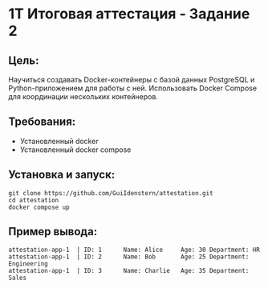 # 1T Итоговая аттестация - Задание 2

## Цель: ##
Научиться создавать Docker-контейнеры с базой данных PostgreSQL и Python-приложением для работы с ней. Использовать Docker Compose для координации нескольких контейнеров.

## Требования: ##
- Установленный docker
- Установленный docker compose

## Установка и запуск: ##
```console
git clone https://github.com/GuiIdenstern/attestation.git
cd attestation
docker compose up
```

## Пример вывода: ##
```console
attestation-app-1  | ID: 1      Name: Alice     Age: 30 Department: HR
attestation-app-1  | ID: 2      Name: Bob       Age: 25 Department: Engineering
attestation-app-1  | ID: 3      Name: Charlie   Age: 35 Department: Sales
```
